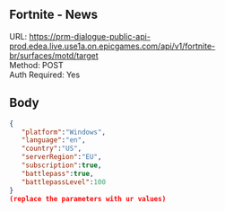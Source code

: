 ## Fortnite - News

URL: https://prm-dialogue-public-api-prod.edea.live.use1a.on.epicgames.com/api/v1/fortnite-br/surfaces/motd/target \
Method: POST \
Auth Required: Yes

## Body
```json
{
   "platform":"Windows",
   "language":"en",
   "country":"US",
   "serverRegion":"EU",
   "subscription":true,
   "battlepass":true,
   "battlepassLevel":100
}
(replace the parameters with ur values)
```
